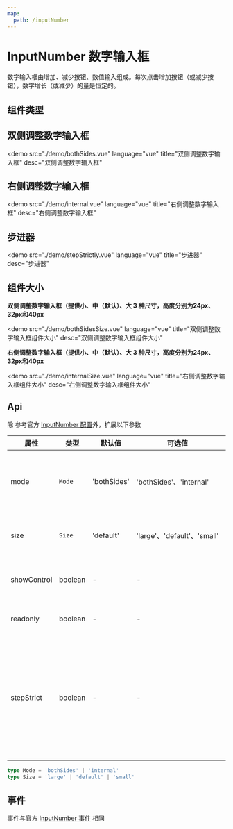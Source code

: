 ```yaml
---
map:
  path: /inputNumber
---
```


# InputNumber 数字输入框

数字输入框由增加、减少按钮、数值输入组成。每次点击增加按钮（或减少按钮），数字增长（或减少）的量是恒定的。

## 组件类型

## 双侧调整数字输入框

<demo src="./demo/bothSides.vue"
  language="vue"
  title="双侧调整数字输入框"
  desc="双侧调整数字输入框"
  >
</demo>

## 右侧调整数字输入框

<demo src="./demo/internal.vue"
  language="vue"
  title="右侧调整数字输入框"
  desc="右侧调整数字输入框"
  >
</demo>

## 步进器

<demo src="./demo/stepStrictly.vue"
  language="vue"
  title="步进器"
  desc="步进器"
  >
</demo>

## 组件大小

**双侧调整数字输入框（提供小、中（默认）、大 3 种尺寸，高度分别为24px、32px和40px**

<demo src="./demo/bothSidesSize.vue"
  language="vue"
  title="双侧调整数字输入框组件大小"
  desc="双侧调整数字输入框组件大小"
  >
</demo>

**右侧调整数字输入框（提供小、中（默认）、大 3 种尺寸，高度分别为24px、32px和40px**

<demo src="./demo/internalSize.vue"
  language="vue"
  title="右侧调整数字输入框组件大小"
  desc="右侧调整数字输入框组件大小"
  >
</demo>

## Api

除 参考官方 [InputNumber 配置](https://2x.antdv.com/components/input-number-cn#API)外，扩展以下参数

| 属性               | 类型                                                      | 默认值  | 可选值 | 说明                     |
| ------------------ | --------------------------------------------------------- | ------- | ------ | ------------------------ |
| mode      | `Mode`                                                 | 'bothSides'  |  'bothSides'、'internal'     | 用于切换 + 、- 交互模式 |
| size      | `Size`                                                 | 'default'  |  'large'、'default'、'small'     | 用于控制组件大小 |
| showControl      |  boolean                                               | -  |      -     |  是否显示控制按钮  |
| readonly      |  boolean                                               | -  |      -     |  是否可以输入  |
|  stepStrict     |  boolean                                               | -  |      -     |  失焦后 校验输入值 / step 四舍五入为 step 正整倍数  |

```ts
type Mode = 'bothSides' | 'internal' 
type Size = 'large' | 'default' | 'small'
```

## 事件

事件与官方 [InputNumber 事件](https://2x.antdv.com/components/input-number-cn#API) 相同
